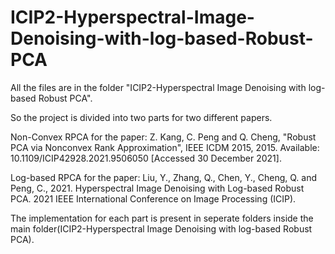# ICIP2-Hyperspectral-Image-Denoising-with-log-based-Robust-PCA

All the files are in the folder "ICIP2-Hyperspectral Image Denoising with log-based Robust PCA".

So the project is divided into two parts for two different papers.

Non-Convex RPCA for the paper: Z. Kang, C. Peng and Q. Cheng, "Robust PCA via Nonconvex Rank Approximation", IEEE ICDM 2015, 2015. Available: 10.1109/ICIP42928.2021.9506050 [Accessed 30 December 2021].

Log-based RPCA for the paper: Liu, Y., Zhang, Q., Chen, Y., Cheng, Q. and Peng, C., 2021. Hyperspectral Image Denoising with Log-based Robust PCA. 2021 IEEE International Conference on Image Processing (ICIP).

The implementation for each part is present in seperate folders inside the main folder(ICIP2-Hyperspectral Image Denoising with log-based Robust PCA).
